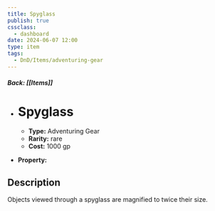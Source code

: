 ```yaml
---
title: Spyglass
publish: true
cssclass:
  - dashboard
date: 2024-06-07 12:00
type: item
tags:
  - DnD/Items/adventuring-gear
---
```


##### Back: [[Items]]

- # Spyglass

    - **Type:** Adventuring Gear
    - **Rarity:** rare
    - **Cost:** 1000 gp
- **Property:** 



## Description 

Objects viewed through a spyglass are magnified to twice their size. 
